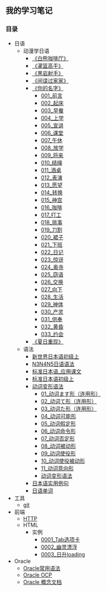 ## 我的学习笔记

### 目录
* 日语
    * 动漫学日语
        * [《白熊咖啡厅》](/日语/动画片/动漫学日语《白熊咖啡厅》.md)
        * [《灌篮高手》](/日语/动画片/动漫学日语《灌篮高手》.md)
        * [《黑岩射手》](/日语/动画片/动漫学日语《黑岩射手》.md)
        * [《间谍过家家》](/日语/动画片/动漫学日语《间谍过家家》.md)
        * [《你的名字》](/日语/动画片/你的名字/000.md)
            * [001_前言](/日语/动画片/你的名字/001.md)
            * [002_起床](/日语/动画片/你的名字/002.md)
            * [003_早餐](/日语/动画片/你的名字/003.md)
            * [004_上学](/日语/动画片/你的名字/004.md)
            * [005_宣讲](/日语/动画片/你的名字/005.md)
            * [006_课堂](/日语/动画片/你的名字/006.md)
            * [007_午休](/日语/动画片/你的名字/007.md)
            * [008_放学](/日语/动画片/你的名字/008.md)
            * [009_将来](/日语/动画片/你的名字/009.md)
            * [010_结绳](/日语/动画片/你的名字/010.md)
            * [011_酒桌](/日语/动画片/你的名字/011.md)
            * [012_表演](/日语/动画片/你的名字/012.md)
            * [013_愿望](/日语/动画片/你的名字/013.md)
            * [014_转换](/日语/动画片/你的名字/014.md)
            * [015_神宫](/日语/动画片/你的名字/015.md)
            * [016_咖啡](/日语/动画片/你的名字/016.md)
            * [017_打工](/日语/动画片/你的名字/017.md)
            * [018_挑事](/日语/动画片/你的名字/018.md)
            * [019_刀割](/日语/动画片/你的名字/019.md)
            * [020_裙子](/日语/动画片/你的名字/020.md)
            * [021_下班](/日语/动画片/你的名字/021.md)
            * [022_日记](/日语/动画片/你的名字/022.md)
            * [023_惊讶](/日语/动画片/你的名字/023.md)
            * [024_奥寺](/日语/动画片/你的名字/024.md)
            * [025_窃语](/日语/动画片/你的名字/025.md)
            * [026_交换](/日语/动画片/你的名字/026.md)
            * [027_向下](/日语/动画片/你的名字/027.md)
            * [028_生活](/日语/动画片/你的名字/028.md)
            * [029_神体](/日语/动画片/你的名字/029.md)
            * [030_产灵](/日语/动画片/你的名字/030.md)
            * [031_供奉](/日语/动画片/你的名字/031.md)
            * [032_黄昏](/日语/动画片/你的名字/032.md)
            * [033_约会](/日语/动画片/你的名字/033.md)
        * [《夏日重现》](/日语/动画片/动漫学日语《夏日重现》.md)
    * 语法
        * [新世界日本语初级上](/日语/语法/新世界日本语初级上.md)
        * [N3N4N5日语语法](/日语/语法/N3N4N5日语语法.md)
        * [标准日本语_应用课文](/日语/语法/标准日本语_应用课文.md)
        * [标准日本语初级上](/日语/语法/标准日本语初级上.md)
        * [动词变形语法](/日语/语法/动词变形语法/main.md)
            * [01_动词ます形（连用形）](/日语/语法/动词变形语法/01_动词ます形（连用形）.md)
            * [02_动词て形（连用形）](/日语/语法/动词变形语法/02_动词て形（连用形）.md)
            * [03_动词た形（连用形）](/日语/语法/动词变形语法/03_动词た形（连用形）.md)
            * [04_动词可能形](/日语/语法/动词变形语法/04_动词可能形.md)
            * [05_动词假定形](/日语/语法/动词变形语法/05_动词假定形.md)
            * [06_动词命令形](/日语/语法/动词变形语法/06_动词命令形.md)
            * [07_动词否定形](/日语/语法/动词变形语法/07_动词否定形.md)
            * [08_动词被动形](/日语/语法/动词变形语法/08_动词被动形.md)
            * [09_动词使役形](/日语/语法/动词变形语法/09_动词使役形.md)
            * [10_动词使役被动形](/日语/语法/动词变形语法/10_动词使役被动形.md)
            * [11_动词意向形](/日语/语法/动词变形语法/11_动词意向形.md)
            * [动词变形语法](/日语/语法/动词变形语法/动词变形语法.md)
        * [日本语实用例句](/日语/语法/日本语实用例句.md)
        * [日语单词](/日语/语法/日语单词.md)
* 工具
    * [git](/gongju/git.md)
* 前端
    * [HTTP](/http/HTTP知识.md)
    * HTML
        * 实例
            * [0001_Tab选项卡](/前端/html/实例/0001_Tab选项卡/0001_Tab选项卡.md)
            * [0002_幽灵漂浮](/前端/html/实例/0002_幽灵漂浮/0002_幽灵漂浮.md)
            * [0003_日升loading](/前端/html/实例/0003_日升loading/0003_日升loading.md)
* Oracle
    * [Oracle常用语法](/oracle/Oracle.md)
    * [Oracle OCP](/oracle/Oracle_OCP.md)
    * [Oracle 概念文档](/oracle/Oracle数据库概念文档_中文版.md)
